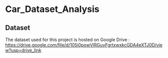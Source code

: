 # Car_Dataset_Analysis


## Dataset

The dataset used for this project is hosted on Google Drive :
https://drive.google.com/file/d/105i0powVlRGuyFgrtxwxkcGDA4eXTJ0D/view?usp=drive_link
